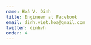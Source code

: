 ```yaml
---
name: Hoà V. Dinh
title: Engineer at Facebook
email: dinh.viet.hoa@gmail.com
twitter: dinhvh
order: 4
---
```

